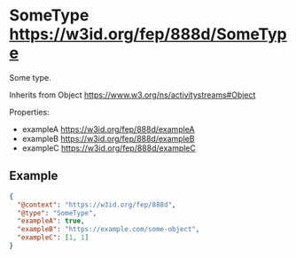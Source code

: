 # SomeType <https://w3id.org/fep/888d/SomeType>

Some type.

Inherits from Object <https://www.w3.org/ns/activitystreams#Object>

Properties:
- exampleA <https://w3id.org/fep/888d/exampleA>
- exampleB <https://w3id.org/fep/888d/exampleB>
- exampleC <https://w3id.org/fep/888d/exampleC>

## Example

```json
{
  "@context": "https://w3id.org/fep/888d",
  "@type": "SomeType",
  "exampleA": true,
  "exampleB": "https://example.com/some-object",
  "exampleC": [1, 1]
}
```